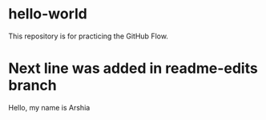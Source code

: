 # hello-world
This repository is for practicing the GitHub Flow.
# Next line was added in readme-edits branch 
Hello, my name is Arshia 
